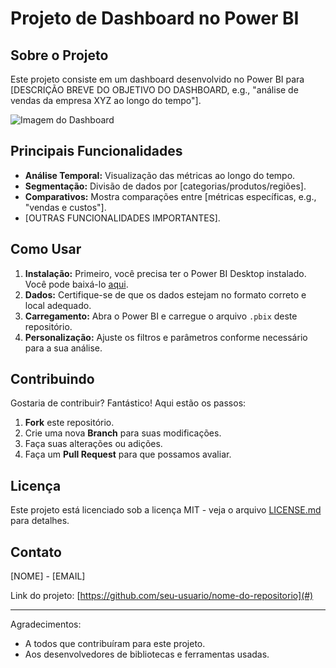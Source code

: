 # Projeto de Dashboard no Power BI

## Sobre o Projeto

Este projeto consiste em um dashboard desenvolvido no Power BI para [DESCRIÇÃO BREVE DO OBJETIVO DO DASHBOARD, e.g., "análise de vendas da empresa XYZ ao longo do tempo"].

![Imagem do Dashboard](link-para-uma-imagem-do-seu-dashboard.jpg)

## Principais Funcionalidades

- **Análise Temporal:** Visualização das métricas ao longo do tempo.
- **Segmentação:** Divisão de dados por [categorias/produtos/regiões].
- **Comparativos:** Mostra comparações entre [métricas específicas, e.g., "vendas e custos"].
- [OUTRAS FUNCIONALIDADES IMPORTANTES].

## Como Usar

1. **Instalação:** Primeiro, você precisa ter o Power BI Desktop instalado. Você pode baixá-lo [aqui](https://www.microsoft.com/pt-br/download/details.aspx?id=58494).
2. **Dados:** Certifique-se de que os dados estejam no formato correto e local adequado.
3. **Carregamento:** Abra o Power BI e carregue o arquivo `.pbix` deste repositório.
4. **Personalização:** Ajuste os filtros e parâmetros conforme necessário para a sua análise.

## Contribuindo

Gostaria de contribuir? Fantástico! Aqui estão os passos:

1. **Fork** este repositório.
2. Crie uma nova **Branch** para suas modificações.
3. Faça suas alterações ou adições.
4. Faça um **Pull Request** para que possamos avaliar.

## Licença

Este projeto está licenciado sob a licença MIT - veja o arquivo [LICENSE.md](LICENSE.md) para detalhes.

## Contato

[NOME] - [EMAIL]

Link do projeto: [https://github.com/seu-usuario/nome-do-repositorio](#)

---

Agradecimentos:

- A todos que contribuíram para este projeto.
- Aos desenvolvedores de bibliotecas e ferramentas usadas.
